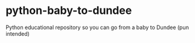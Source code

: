 # python-baby-to-dundee
Python educational repository so you can go from a baby to Dundee (pun intended)
